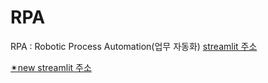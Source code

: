 # RPA
RPA : Robotic Process Automation(업무 자동화)
[streamlit 주소](https://surihub-rpa-app-ieocnc.streamlit.app/)

[✴new streamlit 주소](https://soob-rpa.streamlit.app/BlankWorksheet)
